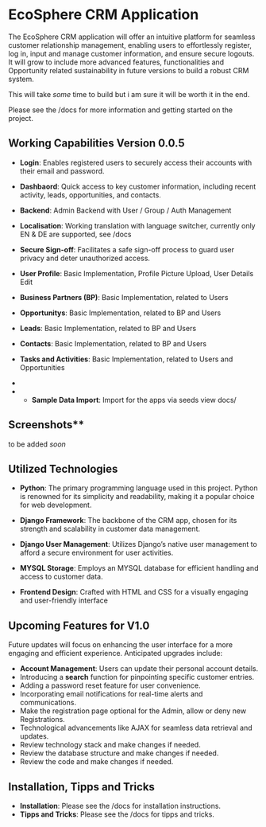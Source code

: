 
# EcoSphere CRM Application

The EcoSphere CRM application will offer an intuitive platform for seamless customer relationship management, enabling users to effortlessly register, log in, input and manage customer information, and ensure secure logouts.
It will grow to include more advanced features, functionalities and Opportunity related sustainability in future versions to build a robust CRM system. 

This will take _some_ time to build but i am sure it will be worth it in the end.

Please see the /docs for more information and getting started on the project.

## Working Capabilities Version 0.0.5

- **Login**: Enables registered users to securely access their accounts with their email and password.

- **Dashbaord**: Quick access to key customer information, including recent activity, leads, opportunities, and contacts.

- **Backend**: Admin Backend with User / Group / Auth Management

- **Localisation**: Working translation with language switcher, currently only EN & DE are supported, see /docs

- **Secure Sign-off**: Facilitates a safe sign-off process to guard user privacy and deter unauthorized access.

- **User Profile**: Basic Implementation, Profile Picture Upload, User Details Edit

- **Business Partners (BP)**: Basic Implementation, related to Users

- **Opportunitys**: Basic Implementation, related to BP and Users
 
- **Leads**: Basic Implementation, related to BP and Users
 
- **Contacts**: Basic Implementation, related to BP and Users

- **Tasks and Activities**: Basic Implementation, related to Users and Opportunities
- 
- - **Sample Data Import**: Import for the apps via seeds view docs/

## Screenshots**

to be added _soon_

## Utilized Technologies

- **Python**: The primary programming language used in this project. Python is renowned for its simplicity and readability, making it a popular choice for web development.

- **Django Framework**: The backbone of the CRM app, chosen for its strength and scalability in customer data management.

- **Django User Management**: Utilizes Django’s native user management to afford a secure environment for user activities.

- **MYSQL Storage**: Employs an MYSQL database for efficient handling and access to customer data.

- **Frontend Design**: Crafted with HTML and CSS for a visually engaging and user-friendly interface

## Upcoming Features for V1.0
Future updates will focus on enhancing the user interface for a more engaging and efficient experience. Anticipated upgrades include:

- **Account Management**: Users can update their personal account details.
- Introducing a **search** function for pinpointing specific customer entries.
- Adding a password reset feature for user convenience.
- Incorporating email notifications for real-time alerts and communications.
- Make the registration page optional for the Admin, allow or deny new Registrations.
- Technological advancements like AJAX for seamless data retrieval and updates.
- Review technology stack and make changes if needed.
- Review the database structure and make changes if needed.
- Review the code and make changes if needed.

## Installation, Tipps and Tricks
- **Installation**: Please see the /docs for installation instructions.
- **Tipps and Tricks**: Please see the /docs for tipps and tricks.
